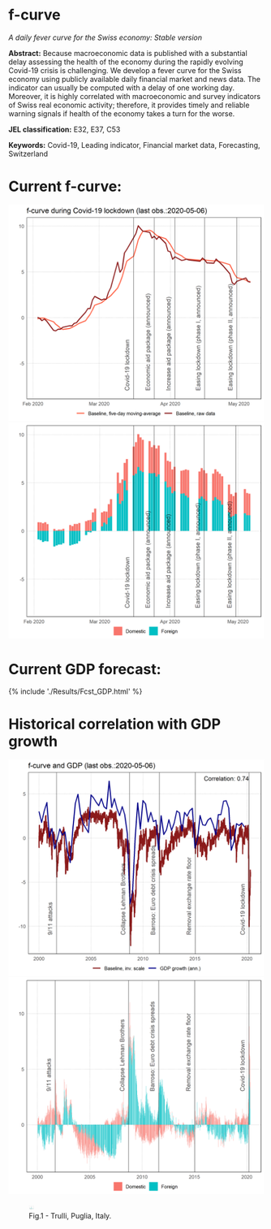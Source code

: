 # f-curve
*A daily fever curve for the Swiss economy: Stable version*

**Abstract:**  Because macroeconomic data is published with a substantial delay assessing the health of the economy during the rapidly evolving Covid-19 crisis is challenging. We develop a fever curve for the Swiss economy using publicly available daily financial market and news data. The indicator can usually be computed with a delay of one working day. Moreover, it is highly correlated with macroeconomic and survey indicators of Swiss real economic activity; therefore, it provides timely and reliable warning signals if health of the economy takes a turn for the worse.

**JEL classification:** E32, E37, C53

**Keywords:** Covid-19, Leading indicator, Financial market data, Forecasting, Switzerland

# Current f-curve:
![](./Results/MainGDPShort.png)
![](./Results/DecompositionShort.png)

# Current GDP forecast:
{% include './Results/Fcst_GDP.html' %}

# Historical correlation with GDP growth
![](./Results/MainGDP.png)
![](./Results/Decomposition.png)

<figure>
  <img src="./Results/Decomposition.png" alt="Trulli" style="width:10px">
  <figcaption>Fig.1 - Trulli, Puglia, Italy.</figcaption>
</figure>
